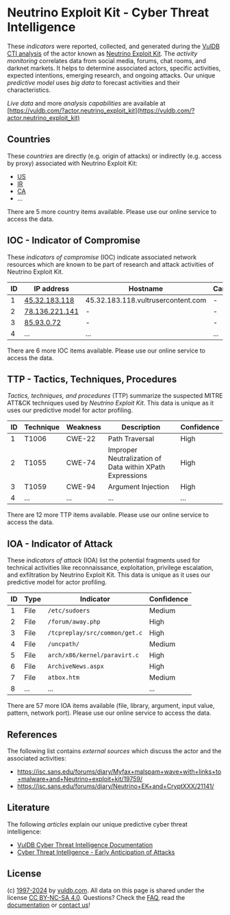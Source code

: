 # Neutrino Exploit Kit - Cyber Threat Intelligence

These _indicators_ were reported, collected, and generated during the [VulDB CTI analysis](https://vuldb.com/?kb.cti) of the actor known as [Neutrino Exploit Kit](https://vuldb.com/?actor.neutrino_exploit_kit). The _activity monitoring_ correlates data from social media, forums, chat rooms, and darknet markets. It helps to determine associated actors, specific activities, expected intentions, emerging research, and ongoing attacks. Our unique _predictive model_ uses _big data_ to forecast activities and their characteristics.

_Live data_ and more _analysis capabilities_ are available at [https://vuldb.com/?actor.neutrino_exploit_kit](https://vuldb.com/?actor.neutrino_exploit_kit)

## Countries

These _countries_ are directly (e.g. origin of attacks) or indirectly (e.g. access by proxy) associated with Neutrino Exploit Kit:

* [US](https://vuldb.com/?country.us)
* [IR](https://vuldb.com/?country.ir)
* [CA](https://vuldb.com/?country.ca)
* ...

There are 5 more country items available. Please use our online service to access the data.

## IOC - Indicator of Compromise

These _indicators of compromise_ (IOC) indicate associated network resources which are known to be part of research and attack activities of Neutrino Exploit Kit.

ID | IP address | Hostname | Campaign | Confidence
-- | ---------- | -------- | -------- | ----------
1 | [45.32.183.118](https://vuldb.com/?ip.45.32.183.118) | 45.32.183.118.vultrusercontent.com | - | Medium
2 | [78.136.221.141](https://vuldb.com/?ip.78.136.221.141) | - | - | High
3 | [85.93.0.72](https://vuldb.com/?ip.85.93.0.72) | - | - | High
4 | ... | ... | ... | ...

There are 6 more IOC items available. Please use our online service to access the data.

## TTP - Tactics, Techniques, Procedures

_Tactics, techniques, and procedures_ (TTP) summarize the suspected MITRE ATT&CK techniques used by _Neutrino Exploit Kit_. This data is unique as it uses our predictive model for actor profiling.

ID | Technique | Weakness | Description | Confidence
-- | --------- | -------- | ----------- | ----------
1 | T1006 | CWE-22 | Path Traversal | High
2 | T1055 | CWE-74 | Improper Neutralization of Data within XPath Expressions | High
3 | T1059 | CWE-94 | Argument Injection | High
4 | ... | ... | ... | ...

There are 12 more TTP items available. Please use our online service to access the data.

## IOA - Indicator of Attack

These _indicators of attack_ (IOA) list the potential fragments used for technical activities like reconnaissance, exploitation, privilege escalation, and exfiltration by Neutrino Exploit Kit. This data is unique as it uses our predictive model for actor profiling.

ID | Type | Indicator | Confidence
-- | ---- | --------- | ----------
1 | File | `/etc/sudoers` | Medium
2 | File | `/forum/away.php` | High
3 | File | `/tcpreplay/src/common/get.c` | High
4 | File | `/uncpath/` | Medium
5 | File | `arch/x86/kernel/paravirt.c` | High
6 | File | `ArchiveNews.aspx` | High
7 | File | `atbox.htm` | Medium
8 | ... | ... | ...

There are 57 more IOA items available (file, library, argument, input value, pattern, network port). Please use our online service to access the data.

## References

The following list contains _external sources_ which discuss the actor and the associated activities:

* https://isc.sans.edu/forums/diary/Myfax+malspam+wave+with+links+to+malware+and+Neutrino+exploit+kit/19759/
* https://isc.sans.edu/forums/diary/Neutrino+EK+and+CryptXXX/21141/

## Literature

The following _articles_ explain our unique predictive cyber threat intelligence:

* [VulDB Cyber Threat Intelligence Documentation](https://vuldb.com/?kb.cti)
* [Cyber Threat Intelligence - Early Anticipation of Attacks](https://www.scip.ch/en/?labs.20201022)

## License

(c) [1997-2024](https://vuldb.com/?kb.changelog) by [vuldb.com](https://vuldb.com/?kb.about). All data on this page is shared under the license [CC BY-NC-SA 4.0](https://creativecommons.org/licenses/by-nc-sa/4.0/). Questions? Check the [FAQ](https://vuldb.com/?kb.faq), read the [documentation](https://vuldb.com/?kb) or [contact us](https://vuldb.com/?contact)!
